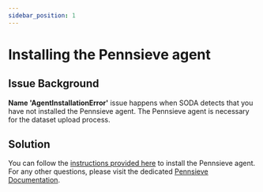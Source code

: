 ```yaml
---
sidebar_position: 1
---
```


# Installing the Pennsieve agent

## Issue Background

**Name 'AgentInstallationError'** issue happens when SODA detects that you have not installed the Pennsieve agent. The Pennsieve agent is necessary for the dataset upload process.

## Solution

You can follow the [instructions provided here](https://docs.pennsieve.io/docs/the-pennsieve-agent) to install the Pennsieve agent. For any other questions, please visit the dedicated [Pennsieve Documentation](https://docs.pennsieve.io/docs).
